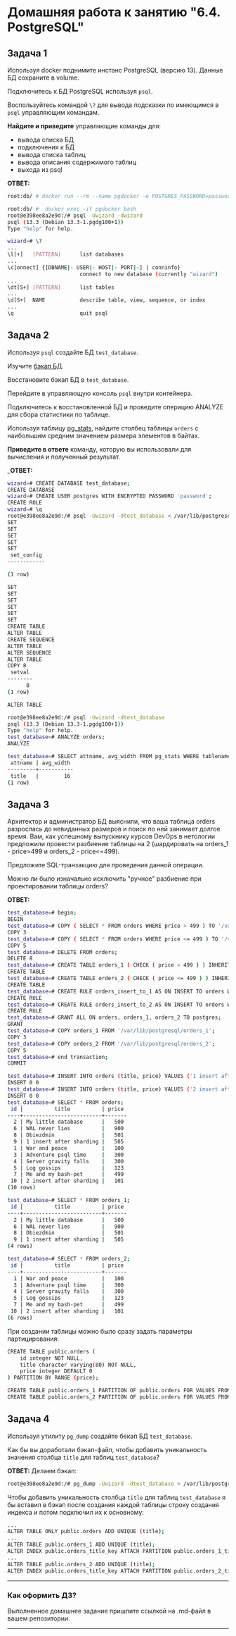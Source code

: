 # Домашняя работа к занятию "6.4. PostgreSQL"

## Задача 1

Используя docker поднимите инстанс PostgreSQL (версию 13). Данные БД сохраните в volume.

Подключитесь к БД PostgreSQL используя `psql`.

Воспользуйтесь командой `\?` для вывода подсказки по имеющимся в `psql` управляющим командам.

**Найдите и приведите** управляющие команды для:

- вывода списка БД
- подключения к БД
- вывода списка таблиц
- вывода описания содержимого таблиц
- выхода из psql  

__ОТВЕТ:__  

```bash
root:db/ # docker run --rm --name pgdocker -e POSTGRES_PASSWORD=password -e POSTGRES_USER=wizard -e POSTGRES_DB=wizard -d -p 5432:5432 -v /var/db/postgresql:/var/lib/postgresql/data -v /var/db/postgresql_backup:/var/lib/postgresql/backup postgres:13

root:db/ #  docker exec -it pgdocker bash
root@e398ee8a2e9d:/# psql -Uwizard -dwizard
psql (13.3 (Debian 13.3-1.pgdg100+1))
Type "help" for help.

wizard=# \?
...
\l[+]   [PATTERN]      list databases
...
\c[onnect] {[DBNAME|- USER|- HOST|- PORT|-] | conninfo} 
                       connect to new database (currently "wizard")
...
\dt[S+] [PATTERN]      list tables
...
\d[S+]  NAME           describe table, view, sequence, or index
...
\q                     quit psql
```

## Задача 2

Используя `psql` создайте БД `test_database`.

Изучите [бэкап БД](https://github.com/netology-code/virt-homeworks/tree/master/06-db-04-postgresql/test_data).

Восстановите бэкап БД в `test_database`.

Перейдите в управляющую консоль `psql` внутри контейнера.

Подключитесь к восстановленной БД и проведите операцию ANALYZE для сбора статистики по таблице.

Используя таблицу [pg_stats](https://postgrespro.ru/docs/postgresql/12/view-pg-stats), найдите столбец таблицы `orders`
с наибольшим средним значением размера элементов в байтах.

**Приведите в ответе** команду, которую вы использовали для вычисления и полученный результат.  

___ОТВЕТ:__  

```bash
wizard=# CREATE DATABASE test_database;
CREATE DATABASE
wizard=# CREATE USER postgres WITH ENCRYPTED PASSWORD 'password';
CREATE ROLE
wizard=# \q
root@e398ee8a2e9d:/# psql -Uwizard -dtest_database < /var/lib/postgresql/backup/test_dump.sql
SET
SET
SET
SET
SET
 set_config
------------

(1 row)

SET
SET
SET
SET
SET
SET
CREATE TABLE
ALTER TABLE
CREATE SEQUENCE
ALTER TABLE
ALTER SEQUENCE
ALTER TABLE
COPY 8
 setval
--------
      8
(1 row)

ALTER TABLE

root@e398ee8a2e9d:/# psql -Uwizard -dtest_database
psql (13.3 (Debian 13.3-1.pgdg100+1))
Type "help" for help.
test_database=# ANALYZE orders;
ANALYZE

test_database=# SELECT attname, avg_width FROM pg_stats WHERE tablename = 'orders' AND avg_width = (SELECT MAX(avg_width) FROM pg_stats WHERE tablename = 'orders');
 attname | avg_width
---------+-----------
 title   |        16
(1 row)
```

## Задача 3

Архитектор и администратор БД выяснили, что ваша таблица orders разрослась до невиданных размеров и
поиск по ней занимает долгое время. Вам, как успешному выпускнику курсов DevOps в нетологии предложили
провести разбиение таблицы на 2 (шардировать на orders_1 - price>499 и orders_2 - price<=499).

Предложите SQL-транзакцию для проведения данной операции.

Можно ли было изначально исключить "ручное" разбиение при проектировании таблицы orders?  

__ОТВЕТ:__  

```bash
test_database=# begin;
BEGIN
test_database=# COPY ( SELECT * FROM orders WHERE price > 499 ) TO '/var/lib/postgresql/orders_1';
COPY 3
test_database=# COPY ( SELECT * FROM orders WHERE price <= 499 ) TO '/var/lib/postgresql/orders_2';
COPY 5
test_database=# DELETE FROM orders;
DELETE 8
test_database=# CREATE TABLE orders_1 ( CHECK ( price > 499 ) ) INHERITS ( orders );
CREATE TABLE
test_database=# CREATE TABLE orders_2 ( CHECK ( price <= 499 ) ) INHERITS ( orders );
CREATE TABLE
test_database=# CREATE RULE orders_insert_to_1 AS ON INSERT TO orders WHERE (price > 499) DO INSTEAD INSERT INTO orders_1 VALUES (NEW.*);
CREATE RULE
test_database=# CREATE RULE orders_insert_to_2 AS ON INSERT TO orders WHERE (price <= 499) DO INSTEAD INSERT INTO orders_2 VALUES (NEW.*);
CREATE RULE
test_database=# GRANT ALL ON orders, orders_1, orders_2 TO postgres;
GRANT
test_database=# COPY orders_1 FROM '/var/lib/postgresql/orders_1';
COPY 3
test_database=# COPY orders_2 FROM '/var/lib/postgresql/orders_2';
COPY 5
test_database=# end transaction; 
COMMIT

test_database=# INSERT INTO orders (title, price) VALUES ('1 insert after sharding', 505);
INSERT 0 0
test_database=# INSERT INTO orders (title, price) VALUES ('2 insert after sharding', 101);
INSERT 0 0
test_database=# SELECT * FROM orders;
 id |          title          | price
----+-------------------------+-------
  2 | My little database      |   500
  6 | WAL never lies          |   900
  8 | Dbiezdmin               |   501
  9 | 1 insert after sharding |   505
  1 | War and peace           |   100
  3 | Adventure psql time     |   300
  4 | Server gravity falls    |   300
  5 | Log gossips             |   123
  7 | Me and my bash-pet      |   499
 10 | 2 insert after sharding |   101
(10 rows)

test_database=# SELECT * FROM orders_1;
 id |          title          | price
----+-------------------------+-------
  2 | My little database      |   500
  6 | WAL never lies          |   900
  8 | Dbiezdmin               |   501
  9 | 1 insert after sharding |   505
(4 rows)

test_database=# SELECT * FROM orders_2;
 id |          title          | price
----+-------------------------+-------
  1 | War and peace           |   100
  3 | Adventure psql time     |   300
  4 | Server gravity falls    |   300
  5 | Log gossips             |   123
  7 | Me and my bash-pet      |   499
 10 | 2 insert after sharding |   101
(6 rows)
```

При создании таблицы можно было сразу задать параметры партицирования:

```bash
CREATE TABLE public.orders (
    id integer NOT NULL,
    title character varying(80) NOT NULL,
    price integer DEFAULT 0
) PARTITION BY RANGE (price);

CREATE TABLE public.orders_1 PARTITION OF public.orders FOR VALUES FROM (500) TO (MAXVALUE);
CREATE TABLE public.orders_2 PARTITION OF public.orders FOR VALUES FROM (MINVALUE) TO (500);
```

## Задача 4

Используя утилиту `pg_dump` создайте бекап БД `test_database`.

Как бы вы доработали бэкап-файл, чтобы добавить уникальность значения столбца `title` для таблиц `test_database`?  

__ОТВЕТ:__  Делаем бэкап:

```bash
root@e398ee8a2e9d:/# pg_dump -Uwizard -dtest_database > /var/lib/postgresql/backup/test_database_backup.sql
```  

Чтобы добавить уникальность столбца `title` для таблиц `test_database` я бы вставил в бэкап после создания каждой таблицы строку создания индекса и потом подключил их к основному:

```bash
...
ALTER TABLE ONLY public.orders ADD UNIQUE (title);
...
ALTER TABLE public.orders_1 ADD UNIQUE (title);
ALTER INDEX public.orders_title_key ATTACH PARTITION public.orders_1_title_key;
...
ALTER TABLE public.orders_2 ADD UNIQUE (title);
ALTER INDEX public.orders_title_key ATTACH PARTITION public.orders_2_title_key; 
```

---

### Как оформить ДЗ?

Выполненное домашнее задание пришлите ссылкой на .md-файл в вашем репозитории.

---
